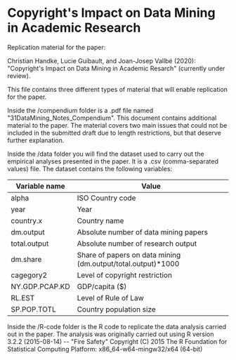 
# Copyright's Impact on Data Mining in Academic Research

Replication material for the paper:

Christian Handke, Lucie Guibault, and Joan-Josep Vallbé (2020): "Copyright's Impact on Data Mining in Academic Resarch"  (currently under review).

This file contains three different types of material that will enable replication for the paper.

Inside the /compendium folder is a .pdf file named "31DataMining_Notes_Compendium". This document contains additional material to the paper. The material covers two main issues that could not be included in the submitted draft due to length restrictions, but that deserve further explanation.


Inside the /data folder you will find the dataset used to carry out the empirical analyses presented in the paper. It is a .csv (comma-separated values) file. The dataset contains the following variables:


| Variable name     |  Value                  |
|-------------------|-------------------------|
| alpha             | ISO Country code        |
| year             | Year                     |   
| country.x         | Country name            |
| dm.output         | Absolute number of data mining papers |
| total.output      | Absolute number of research output  |
| dm.share          | Share of papers on data mining	(dm.output/total.output)*1000 |
| cagegory2         | Level of copyright restriction |
| NY.GDP.PCAP.KD    | GDP/capita ($)          |
| RL.EST            | Level of Rule of Law    |
| SP.POP.TOTL       | Country population size |



Inside the /R-code folder is the R code to replicate the data analysis carried out in the paper. The analysis was originally carried out using R version 3.2.2 (2015-08-14) -- "Fire Safety"
Copyright (C) 2015 The R Foundation for Statistical Computing
Platform: x86_64-w64-mingw32/x64 (64-bit)



